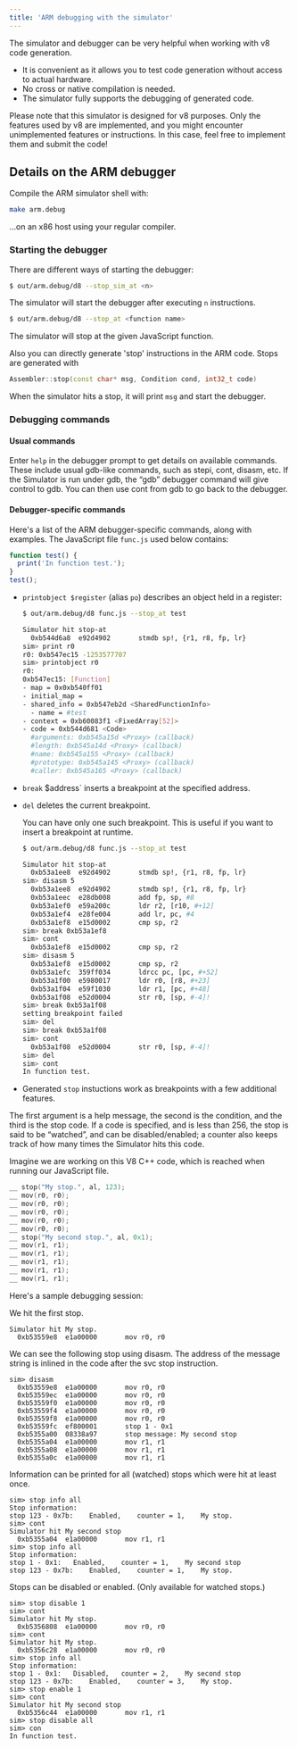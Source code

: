```yaml
---
title: 'ARM debugging with the simulator'
---
```

The simulator and debugger can be very helpful when working with v8 code generation.

- It is convenient as it allows you to test code generation without access to actual hardware.
- No cross or native compilation is needed.
- The simulator fully supports the debugging of generated code.

Please note that this simulator is designed for v8 purposes. Only the features used by v8 are implemented, and you might encounter unimplemented features or instructions. In this case, feel free to implement them and submit the code!

## Details on the ARM debugger

Compile the ARM simulator shell with:

```bash
make arm.debug
```

…on an x86 host using your regular compiler.

### Starting the debugger

There are different ways of starting the debugger:

```bash
$ out/arm.debug/d8 --stop_sim_at <n>
```

The simulator will start the debugger after executing `n` instructions.

```bash
$ out/arm.debug/d8 --stop_at <function name>
```

The simulator will stop at the given JavaScript function.

Also you can directly generate 'stop' instructions in the ARM code. Stops are generated with

```cpp
Assembler::stop(const char* msg, Condition cond, int32_t code)
```

When the simulator hits a stop, it will print `msg` and start the debugger.

### Debugging commands

#### Usual commands

Enter `help` in the debugger prompt to get details on available commands. These include usual gdb-like commands, such as stepi, cont, disasm, etc. If the Simulator is run under gdb, the “gdb” debugger command will give control to gdb. You can then use cont from gdb to go back to the debugger.

#### Debugger-specific commands

Here's a list of the ARM debugger-specific commands, along with examples.
The JavaScript file `func.js` used below contains:

```js
function test() {
  print('In function test.');
}
test();
```

- `printobject $register` (alias `po`) describes an object held in a register:

    ```bash
    $ out/arm.debug/d8 func.js --stop_at test

    Simulator hit stop-at
      0xb544d6a8  e92d4902       stmdb sp!, {r1, r8, fp, lr}
    sim> print r0
    r0: 0xb547ec15 -1253577707
    sim> printobject r0
    r0:
    0xb547ec15: [Function]
    - map = 0x0xb540ff01
    - initial_map =
    - shared_info = 0xb547eb2d <SharedFunctionInfo>
      - name = #test
    - context = 0xb60083f1 <FixedArray[52]>
    - code = 0xb544d681 <Code>
      #arguments: 0xb545a15d <Proxy> (callback)
      #length: 0xb545a14d <Proxy> (callback)
      #name: 0xb545a155 <Proxy> (callback)
      #prototype: 0xb545a145 <Proxy> (callback)
      #caller: 0xb545a165 <Proxy> (callback)
    ```

- `break` $address` inserts a breakpoint at the specified address.

- `del` deletes the current breakpoint.

    You can have only one such breakpoint. This is useful if you want to insert a breakpoint at runtime.

    ```bash
    $ out/arm.debug/d8 func.js --stop_at test

    Simulator hit stop-at
      0xb53a1ee8  e92d4902       stmdb sp!, {r1, r8, fp, lr}
    sim> disasm 5
      0xb53a1ee8  e92d4902       stmdb sp!, {r1, r8, fp, lr}
      0xb53a1eec  e28db008       add fp, sp, #8
      0xb53a1ef0  e59a200c       ldr r2, [r10, #+12]
      0xb53a1ef4  e28fe004       add lr, pc, #4
      0xb53a1ef8  e15d0002       cmp sp, r2
    sim> break 0xb53a1ef8
    sim> cont
      0xb53a1ef8  e15d0002       cmp sp, r2
    sim> disasm 5
      0xb53a1ef8  e15d0002       cmp sp, r2
      0xb53a1efc  359ff034       ldrcc pc, [pc, #+52]
      0xb53a1f00  e5980017       ldr r0, [r8, #+23]
      0xb53a1f04  e59f1030       ldr r1, [pc, #+48]
      0xb53a1f08  e52d0004       str r0, [sp, #-4]!
    sim> break 0xb53a1f08
    setting breakpoint failed
    sim> del
    sim> break 0xb53a1f08
    sim> cont
      0xb53a1f08  e52d0004       str r0, [sp, #-4]!
    sim> del
    sim> cont
    In function test.
    ```

- Generated `stop` instuctions work as breakpoints with a few additional features.

The first argument is a help message, the second is the condition, and the third is the stop code. If a code is specified, and is less than 256, the stop is said to be “watched”, and can be disabled/enabled; a counter also keeps track of how many times the Simulator hits this code.

Imagine we are working on this V8 C++ code, which is reached when running our JavaScript file.

```cpp
__ stop("My stop.", al, 123);
__ mov(r0, r0);
__ mov(r0, r0);
__ mov(r0, r0);
__ mov(r0, r0);
__ mov(r0, r0);
__ stop("My second stop.", al, 0x1);
__ mov(r1, r1);
__ mov(r1, r1);
__ mov(r1, r1);
__ mov(r1, r1);
__ mov(r1, r1);
```

Here's a sample debugging session:

We hit the first stop.

```
Simulator hit My stop.
  0xb53559e8  e1a00000       mov r0, r0
```

We can see the following stop using disasm. The address of the message string is inlined in the code after the svc stop instruction.

```
sim> disasm
  0xb53559e8  e1a00000       mov r0, r0
  0xb53559ec  e1a00000       mov r0, r0
  0xb53559f0  e1a00000       mov r0, r0
  0xb53559f4  e1a00000       mov r0, r0
  0xb53559f8  e1a00000       mov r0, r0
  0xb53559fc  ef800001       stop 1 - 0x1
  0xb5355a00  08338a97       stop message: My second stop
  0xb5355a04  e1a00000       mov r1, r1
  0xb5355a08  e1a00000       mov r1, r1
  0xb5355a0c  e1a00000       mov r1, r1
```

Information can be printed for all (watched) stops which were hit at least once.

```
sim> stop info all
Stop information:
stop 123 - 0x7b: 	Enabled, 	counter = 1, 	My stop.
sim> cont
Simulator hit My second stop
  0xb5355a04  e1a00000       mov r1, r1
sim> stop info all
Stop information:
stop 1 - 0x1: 	Enabled, 	counter = 1, 	My second stop
stop 123 - 0x7b: 	Enabled, 	counter = 1, 	My stop.
```

Stops can be disabled or enabled. (Only available for watched stops.)

```
sim> stop disable 1
sim> cont
Simulator hit My stop.
  0xb5356808  e1a00000       mov r0, r0
sim> cont
Simulator hit My stop.
  0xb5356c28  e1a00000       mov r0, r0
sim> stop info all
Stop information:
stop 1 - 0x1: 	Disabled, 	counter = 2, 	My second stop
stop 123 - 0x7b: 	Enabled, 	counter = 3, 	My stop.
sim> stop enable 1
sim> cont
Simulator hit My second stop
  0xb5356c44  e1a00000       mov r1, r1
sim> stop disable all
sim> con
In function test.
```
